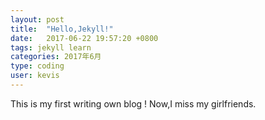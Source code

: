 ```yaml
---
layout: post
title:  "Hello,Jekyll!"
date:   2017-06-22 19:57:20 +0800
tags: jekyll learn
categories: 2017年6月
type: coding
user: kevis
---
```


This is my first writing own blog !
Now,I miss my girlfriends.
